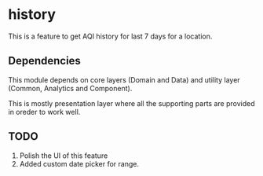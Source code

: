 # history

This is a feature to get AQI history for last 7 days for a location.


## Dependencies
This module depends on core layers (Domain and Data) and utility layer (Common, Analytics and Component).

This is mostly presentation layer where all the supporting parts are provided in oreder to work well.

## TODO
1. Polish the UI of this feature
2. Added custom date picker for range.

